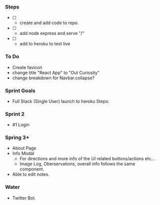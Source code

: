 ### Steps
- [ ] - create and add code to repo.
- [ ] - add node express and serve "/"
- [ ] - add to heroku to test live

### To Do
- Create favicon
- change title "React App" to  "Out Curiosity"
- change breakdown for Navbar.collapse?

### Sprint Goals
- Full Stack (Single User) launch to heroku
Steps:

### Sprint 2
- #1 Login

### Spring 3+
- About Page
- Info Modal
  - For directions and more info of the UI related buttons/actions etc...
  - Image Log, Oberservations, overall info follows the same component.
- Able to edit notes.

### Water
- Twitter Bot.
